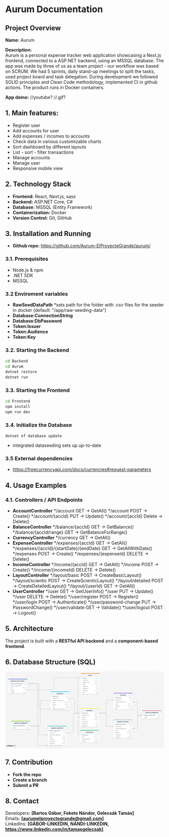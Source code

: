 # Aurum Documentation

## Project Overview
**Name:** Aurum  

**Description:**  
Aurum is a personal expense tracker web application showcasing a Next.js frontend, connected to a ASP.NET backend, using an MSSQL database.
The app was made by three of us as a team project - our workflow was based on SCRUM.
We had 5 sprints, daily stand-up meetings to split the tasks, used project board and task delegation.
During development we followed SOLID principles and Clean Code methodology, implemented CI in github actions.
The product runs in Docker containers.

**App demo:**
//youtube?
//.gif?

##  1. Main features: 
- Register user
- Add accounts for user
- Add expenses / incomes to accounts
- Check data in various customizable charts
- Sort dashboard by different layouts
- List - sort - filter transactions
- Manage accounts
- Manage user
- Responsive mobile view

## 2. Technology Stack
- **Frontend:** React, Next.js, sass
- **Backend:** ASP.NET Core, C#
- **Database:** MSSQL (Entity Framework)
- **Containerization:** Docker
- **Version Control:** Git, GitHub
 
## 3. Installation and Running

- **Github repo:** https://github.com/Aurum-ElProyecteGrande/aurum/

### 3.1. Prerequisites
- Node.js & npm
- .NET SDK
- MSSQL

### 3.2 Enviroment variables
- **RawSeedDataPath** *sets path for the folder with .csv files for the seeder in docker (default: "/app/raw-seeding-data")
- **Database:ConnectionString**
- **Database:DbPassword**
- **Token:Issuer**
- **Token:Audience**
- **Token:Key**

### 3.2. Starting the Backend
```sh
cd Backend
cd Aurum
dotnet restore
dotnet run
```

### 3.3. Starting the Frontend
```sh
cd Frontend
npm install
npm run dev
```

### 3.4. Initialize the Database
```
dotnet ef database update
```
- integrated dataseeding sets up up-to-date 

### 3.5 External dependencies
- https://freecurrencyapi.com/docs/currencies#request-parameters

## 4. Usage Examples

### 4.1. Controllers / API Endpoints
- **AccountController** 
	*/account GET -> GetAll()
	*/account POST -> Create()
	*/account/{accId} PUT -> Update()
	*/account/{accId} Delete -> Delete()
- **BalanceController**
	*/balance/{accId} GET -> GetBalance()
	*/balance/{accId/range} GET -> GetBalanceForRange()
- **CurrencyController**
	*/currency GET -> GetAll()
- **ExpenseController**
	*/expenses/{accId} GET -> GetAll()
	*/expenses/{accId}/{startDate}/{endDate} GET -> GetAllWithDate()
	*/expenses POST -> Create()
	*/expenses/{expenseId} DELETE -> Delete()
- **IncomeController**
	*/income/{accId} GET -> GetAll()
	*/income POST -> Create()
	*/income/{incomeId} DELETE -> Delete()	
- **LayoutController**
	*/layout/basic POST -> CreateBasicLayout()
	*/layout/scientic POST -> CreateScienticLayout()
	*/layout/detailed POST -> CreateDetailedLayout()
	*/layout/{userId} GET -> GetAll()
- **UserController**
	*/user GET -> GetUserInfo()
	*/user PUT -> Update()
	*/user DELETE -> Delete()
	*/user/register POST -> Register()
	*/user/login POST -> Authenticate()
	*/user/password-change PUT -> PasswordChange()
	*/user/validate GET -> Validate()
	*/user/logout POST -> Logout()

## 5. Architecture
The project is built with a **RESTful API backend** and a **component-based frontend**.

## 6. Database Structure (SQL)
![database-structure](./database-structure.png)

## 7. Contribution
- **Fork the repo**
- **Create a branch**
- **Submit a PR**

## 8. Contact
Developers: **[Bartos Gábor, Fekete Nándor, Gelecsák Tamás]**  
Emails: **[aurumelproyectegrande@gmail.com]**  
LinkedIns: **[GÁBOR-LINKEDIN, NÁNDI-LINKEDIN, https://www.linkedin.com/in/tamasgelecsak]**
